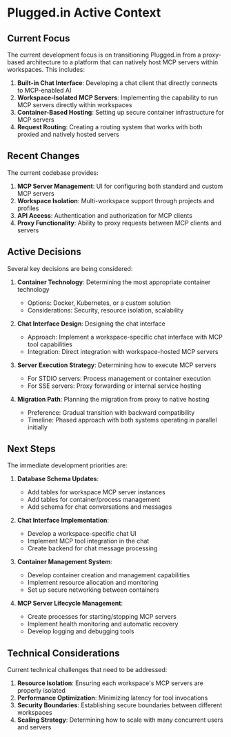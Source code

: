 # Plugged.in Active Context

## Current Focus

The current development focus is on transitioning Plugged.in from a proxy-based architecture to a platform that can natively host MCP servers within workspaces. This includes:

1. **Built-in Chat Interface**: Developing a chat client that directly connects to MCP-enabled AI
2. **Workspace-Isolated MCP Servers**: Implementing the capability to run MCP servers directly within workspaces
3. **Container-Based Hosting**: Setting up secure container infrastructure for MCP servers
4. **Request Routing**: Creating a routing system that works with both proxied and natively hosted servers

## Recent Changes

The current codebase provides:

1. **MCP Server Management**: UI for configuring both standard and custom MCP servers
2. **Workspace Isolation**: Multi-workspace support through projects and profiles
3. **API Access**: Authentication and authorization for MCP clients
4. **Proxy Functionality**: Ability to proxy requests between MCP clients and servers

## Active Decisions

Several key decisions are being considered:

1. **Container Technology**: Determining the most appropriate container technology
   - Options: Docker, Kubernetes, or a custom solution
   - Considerations: Security, resource isolation, scalability

2. **Chat Interface Design**: Designing the chat interface
   - Approach: Implement a workspace-specific chat interface with MCP tool capabilities
   - Integration: Direct integration with workspace-hosted MCP servers

3. **Server Execution Strategy**: Determining how to execute MCP servers
   - For STDIO servers: Process management or container execution
   - For SSE servers: Proxy forwarding or internal service hosting

4. **Migration Path**: Planning the migration from proxy to native hosting
   - Preference: Gradual transition with backward compatibility
   - Timeline: Phased approach with both systems operating in parallel initially

## Next Steps

The immediate development priorities are:

1. **Database Schema Updates**:
   - Add tables for workspace MCP server instances
   - Add tables for container/process management
   - Add schema for chat conversations and messages

2. **Chat Interface Implementation**:
   - Develop a workspace-specific chat UI
   - Implement MCP tool integration in the chat
   - Create backend for chat message processing

3. **Container Management System**:
   - Develop container creation and management capabilities
   - Implement resource allocation and monitoring
   - Set up secure networking between containers

4. **MCP Server Lifecycle Management**:
   - Create processes for starting/stopping MCP servers
   - Implement health monitoring and automatic recovery
   - Develop logging and debugging tools

## Technical Considerations

Current technical challenges that need to be addressed:

1. **Resource Isolation**: Ensuring each workspace's MCP servers are properly isolated
2. **Performance Optimization**: Minimizing latency for tool invocations
3. **Security Boundaries**: Establishing secure boundaries between different workspaces
4. **Scaling Strategy**: Determining how to scale with many concurrent users and servers 